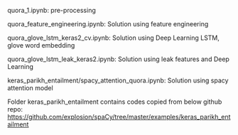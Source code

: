 quora_1.ipynb:	pre-processing

quora_feature_engineering.ipynb:	Solution using feature engineering

quora_glove_lstm_keras2_cv.ipynb:	Solution using Deep Learning LSTM, glove word embedding

quora_glove_lstm_leak_keras2.ipynb:	Solution using leak features and Deep Learning


keras_parikh_entailment/spacy_attention_quora.ipynb: Solution using spacy attention model

Folder keras_parikh_entailment contains codes copied from below github repo:
https://github.com/explosion/spaCy/tree/master/examples/keras_parikh_entailment

